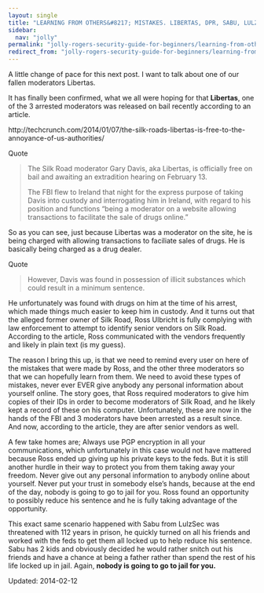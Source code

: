 ```yaml
---
layout: single
title: "LEARNING FROM OTHERS&#8217; MISTAKES. LIBERTAS, DPR, SABU, LULZSEc"
sidebar:
  nav: "jolly"
permalink: "jolly-rogers-security-guide-for-beginners/learning-from-others-mistakes-libertas-dpr-sabu-lulzsec/"
redirect_from: "jolly-rogers-security-guide-for-beginners/learning-from-others-mistakes-libertas-dpr-sabu-lulzsec"
---
```



<p>A little change of pace for this next post. I want to talk about one of our fallen moderators Libertas.</p>
<p>It has finally been confirmed, what we all were hoping for that <strong>Libertas</strong>, one of the 3 arrested moderators was released on bail recently according to an article.</p>
<p>http://techcrunch.com/2014/01/07/the-silk-roads-libertas-is-free-to-the-annoyance-of-us-authorities/</p>
<div>
<div>Quote</div>
</div>
<blockquote><p>The Silk Road moderator Gary Davis, aka Libertas, is officially free on bail and awaiting an extradition hearing on February 13.</p>
<p>The FBI flew to Ireland that night for the express purpose of taking Davis into custody and interrogating him in Ireland, with regard to his position and functions “being a moderator on a website allowing transactions to facilitate the sale of drugs online.”</p></blockquote>
<p>So as you can see, just because Libertas was a moderator on the site, he is being charged with allowing transactions to faciliate sales of drugs. He is basically being charged as a drug dealer.</p>
<div>
<div>Quote</div>
</div>
<blockquote><p>However, Davis was found in possession of illicit substances which could result in a minimum sentence.</p></blockquote>
<p>He unfortunately was found with drugs on him at the time of his arrest, which made things much easier to keep him in custody. And it turns out that the alleged former owner of Silk Road, Ross Ulbricht is fully complying with law enforcement to attempt to identify senior vendors on Silk Road. According to the article, Ross communicated with the vendors frequently and likely in plain text (is my guess).</p>
<p>The reason I bring this up, is that we need to remind every user on here of the mistakes that were made by Ross, and the other three moderators so that we can hopefully learn from them. We need to avoid these types of mistakes, never ever EVER give anybody any personal information about yourself online. The story goes, that Ross required moderators to give him copies of their IDs in order to become moderators of Silk Road, and he likely kept a record of these on his computer. Unfortunately, these are now in the hands of the FBI and 3 moderators have been arrested as a result since. And now, according to the article, they are after senior vendors as well.</p>
<p>A few take homes are; Always use PGP encryption in all your communications, which unfortunately in this case would not have mattered because Ross ended up giving up his private keys to the feds. But it is still another hurdle in their way to protect you from them taking away your freedom. Never give out any personal information to anybody online about yourself. Never put your trust in somebody else&#8217;s hands, because at the end of the day, nobody is going to go to jail for you. Ross found an opportunity to possibly reduce his sentence and he is fully taking advantage of the opportunity.</p>
<p>This exact same scenario happened with Sabu from LulzSec was threatened with 112 years in prison, he quickly turned on all his friends and worked with the feds to get them all locked up to help reduce his sentence. Sabu has 2 kids and obviously decided he would rather snitch out his friends and have a chance at being a father rather than spend the rest of his life locked up in jail. Again, <strong>nobody is going to go to jail for you.</strong></p>

Updated: 2014-02-12

